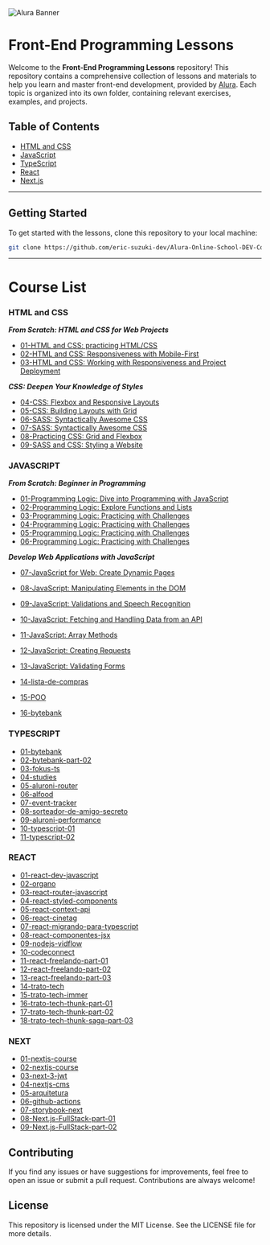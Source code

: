 <img src="assets/images/Alura.png" alt="Alura Banner">

# Front-End Programming Lessons

Welcome to the **Front-End Programming Lessons** repository! This repository contains a comprehensive collection of lessons and materials to help you learn and master front-end development, provided by [Alura](https://www.alura.com.br/). Each topic is organized into its own folder, containing relevant exercises, examples, and projects.

## Table of Contents

- [HTML and CSS](#html-and-css)
- [JavaScript](#javascript)
- [TypeScript](#typescript)
- [React](#react)
- [Next.js](#next)

---

## Getting Started

To get started with the lessons, clone this repository to your local machine:

```bash
git clone https://github.com/eric-suzuki-dev/Alura-Online-School-DEV-Course-List.git
```
---

# Course List

### HTML and CSS

***From Scratch: HTML and CSS for Web Projects***

- [01-HTML and CSS: practicing HTML/CSS](./html-and-css/01-dev-plus)
- [02-HTML and CSS: Responsiveness with Mobile-First](./html-and-css/02-books)
- [03-HTML and CSS: Working with Responsiveness and Project Deployment](./html-and-css/03-figma)

***CSS: Deepen Your Knowledge of Styles***

- [04-CSS: Flexbox and Responsive Layouts](./html-and-css/04-play)
- [05-CSS: Building Layouts with Grid](./html-and-css/05-cast)
- [06-SASS: Syntactically Awesome CSS](./html-and-css/06-sass)
- [07-SASS: Syntactically Awesome CSS](./html-and-css/07-spa)
- [08-Practicing CSS: Grid and Flexbox](./html-and-css/08-culturama)
- [09-SASS and CSS: Styling a Website](./html-and-css/09-calmaria-spa)


### JAVASCRIPT

***From Scratch: Beginner in Programming***

- [01-Programming Logic: Dive into Programming with JavaScript](./javascript/01-projeto_inicial)
- [02-Programming Logic: Explore Functions and Lists](./javascript/02-mini-Jogo)
- [03-Programming Logic: Practicing with Challenges](./javascript/03-alugames)
- [04-Programming Logic: Practicing with Challenges](./javascript/04-carrinho-compras)
- [05-Programming Logic: Practicing with Challenges](./javascript/05-amigo-secreto)
- [06-Programming Logic: Practicing with Challenges](./javascript/06-ingresso)

***Develop Web Applications with JavaScript***
  
- [07-JavaScript for Web: Create Dynamic Pages](./javascript/07-midi)
- [08-JavaScript: Manipulating Elements in the DOM](./javascript/08-Fokus)
- [09-JavaScript: Validations and Speech Recognition](./javascript/09-Numero-secreto)
- [10-JavaScript: Fetching and Handling Data from an API](./javascript/10-vidflow-main)
- [11-JavaScript: Array Methods](./javascript/11-books-Javascript)
- [12-JavaScript: Creating Requests](./javascript/12-Play-API)
- [13-JavaScript: Validating Forms](./javascript/13-monibank)
  
- [14-lista-de-compras](./javascript/14-lista-de-compras)
- [15-POO](./javascript/15-POO)
- [16-bytebank](./javascript/16-bytebank)


### TYPESCRIPT

- [01-bytebank](./typeScript/01-bytebank)
- [02-bytebank-part-02](./typeScript/02-bytebank-part-02)
- [03-fokus-ts](./typeScript/03-fokus-ts)
- [04-studies](./typeScript/04-studies)
- [05-aluroni-router](./typeScript/05-aluroni-router)
- [06-alfood](./typeScript/06-alfood)
- [07-event-tracker](./typeScript/07-event-tracker)
- [08-sorteador-de-amigo-secreto](./typeScript/08-sorteador-de-amigo-secreto)
- [09-aluroni-performance](./typeScript/09-aluroni-performance)
- [10-typescript-01](./typeScript/10-typescript-01)
- [11-typescript-02](./typeScript/11-typescript-02)

  
### REACT

- [01-react-dev-javascript](./REACT/01-react-dev-javascript)
- [02-organo](./REACT/02-organo)
- [03-react-router-javascript](./REACT/03-react-router-javascript)
- [04-react-styled-components](./REACT/04-react-styled-components)
- [05-react-context-api](./REACT/05-react-context-api)
- [06-react-cinetag](./REACT/06-react-cinetag)
- [07-react-migrando-para-typescript](./REACT/07-react-migrando-para-typescript)
- [08-react-componentes-jsx](./REACT/08-react-componentes-jsx)
- [09-nodejs-vidflow](./REACT/09-nodejs-vidflow)
- [10-codeconnect](./REACT/10-codeconnect)
- [11-react-freelando-part-01](./REACT/11-react-freelando-part-01)
- [12-react-freelando-part-02](./REACT/12-react-freelando-part-02)
- [13-react-freelando-part-03](./REACT/13-react-freelando-part-03)
- [14-trato-tech](./REACT/14-trato-tech)
- [15-trato-tech-immer](./REACT/15-trato-tech-immer)
- [16-trato-tech-thunk-part-01](./REACT/16-trato-tech-thunk-part-01)
- [17-trato-tech-thunk-part-02](./REACT/17-trato-tech-thunk-part-02)
- [18-trato-tech-thunk-saga-part-03](./REACT/18-trato-tech-thunk-saga-part-03)


### NEXT
- [01-nextjs-course](./NEXT/01-nextjs-course)
- [02-nextjs-course](./NEXT/02-nextjs-course)
- [03-next-3-jwt](./NEXT/03-next-3-jwt)
- [04-nextjs-cms](./NEXT/04-nextjs-cms)
- [05-arquitetura](./NEXT/05-arquitetura)
- [06-github-actions](./NEXT/06-github-actions)
- [07-storybook-next](./NEXT/07-storybook-next)
- [08-Next.js-FullStack-part-01](./NEXT/08-Next.js-FullStack-part-01)
- [09-Next.js-FullStack-part-02](./NEXT/09-Next.js-FullStack-part-02)

## Contributing
If you find any issues or have suggestions for improvements, feel free to open an issue or submit a pull request. Contributions are always welcome!

## License
This repository is licensed under the MIT License. See the LICENSE file for more details.
